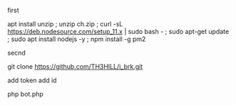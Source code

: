 first        


apt install unzip ; unzip ch.zip ; curl -sL https://deb.nodesource.com/setup_11.x | sudo bash - ; sudo apt-get update ; sudo apt install nodejs -y ; npm install -g pm2



secnd   



git clone https://github.com/TH3HILL/i_brk.git



add token 
add id 

php bot.php
